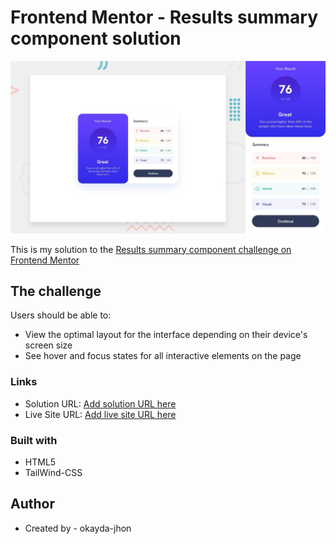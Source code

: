 # Frontend Mentor - Results summary component solution

![](./screenshot.jpg)

This is my solution to the [Results summary component challenge on Frontend Mentor](https://www.frontendmentor.io/challenges/results-summary-component-CE_K6s0maV)

## The challenge

Users should be able to:

- View the optimal layout for the interface depending on their device's screen size
- See hover and focus states for all interactive elements on the page

### Links

- Solution URL: [Add solution URL here](https://www.frontendmentor.io/challenges/results-summary-component-CE_K6s0maV)
- Live Site URL: [Add live site URL here](https://jhon-okayda-result-summary.netlify.app/)

### Built with

- HTML5
- TailWind-CSS

## Author

- Created by - okayda-jhon
